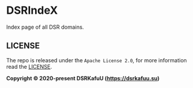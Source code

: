 # DSRIndeX

Index page of all DSR domains.

## LICENSE

The repo is released under the `Apache License 2.0`, for more information read the [LICENSE](https://github.com/dsrkafuu/dsr-index/blob/main/LICENSE).

**Copyright © 2020-present DSRKafuU (<https://dsrkafuu.su>)**
